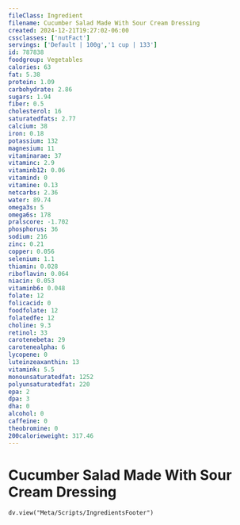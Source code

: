 ```yaml
---
fileClass: Ingredient
filename: Cucumber Salad Made With Sour Cream Dressing
created: 2024-12-21T19:27:02-06:00
cssclasses: ['nutFact']
servings: ['Default | 100g','1 cup | 133']
id: 787838
foodgroup: Vegetables
calories: 63
fat: 5.38
protein: 1.09
carbohydrate: 2.86
sugars: 1.94
fiber: 0.5
cholesterol: 16
saturatedfats: 2.77
calcium: 38
iron: 0.18
potassium: 132
magnesium: 11
vitaminarae: 37
vitaminc: 2.9
vitaminb12: 0.06
vitamind: 0
vitamine: 0.13
netcarbs: 2.36
water: 89.74
omega3s: 5
omega6s: 178
pralscore: -1.702
phosphorus: 36
sodium: 216
zinc: 0.21
copper: 0.056
selenium: 1.1
thiamin: 0.028
riboflavin: 0.064
niacin: 0.053
vitaminb6: 0.048
folate: 12
folicacid: 0
foodfolate: 12
folatedfe: 12
choline: 9.3
retinol: 33
carotenebeta: 29
carotenealpha: 6
lycopene: 0
luteinzeaxanthin: 13
vitamink: 5.5
monounsaturatedfat: 1252
polyunsaturatedfat: 220
epa: 2
dpa: 3
dha: 0
alcohol: 0
caffeine: 0
theobromine: 0
200calorieweight: 317.46
---
```


# Cucumber Salad Made With Sour Cream Dressing

```dataviewjs
dv.view("Meta/Scripts/IngredientsFooter")
```